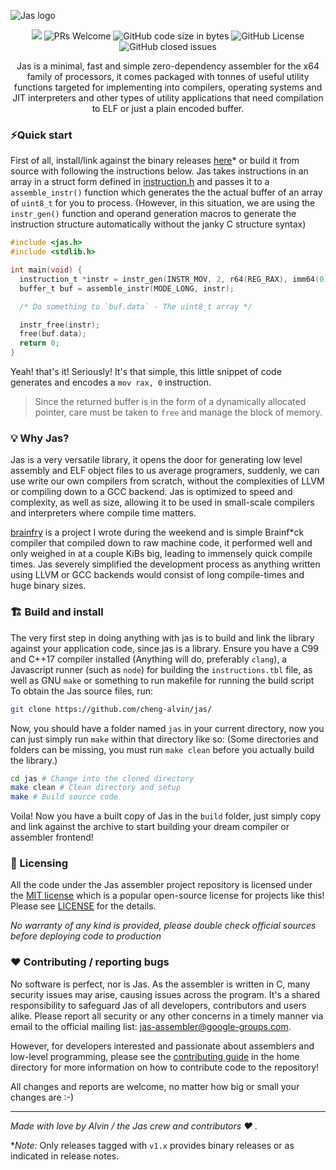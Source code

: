 ![Jas logo](https://github.com/cheng-alvin/jas/blob/main/logo.png)
<p align="center">
<img src='https://img.shields.io/badge/all_contributors-1-orange.svg?style=flat-square' />
<img alt='PRs Welcome' src='https://img.shields.io/badge/PRs-welcome-brightgreen.svg?style=shields'/>
  <img alt="GitHub code size in bytes" 
    src="https://img.shields.io/github/languages/code-size/cheng-alvin/jas">
  <img alt="GitHub License" src="https://img.shields.io/github/license/cheng-alvin/jas">
  <img alt="GitHub closed issues" src="https://img.shields.io/github/issues-closed/cheng-alvin/jas"/>
</p>

<p align="center" padding="10px"> Jas is a minimal, fast and simple zero-dependency assembler for the x64 family of processors, it comes packaged with tonnes of useful utility functions targeted for implementing into compilers, operating systems and JIT interpreters and other types of utility applications that need compilation to ELF or just a plain encoded buffer. </p>

### ⚡Quick start
First of all, install/link against the binary releases [here](https://github.com/cheng-alvin/jas/releases)* or build it from source with following the instructions below. Jas takes instructions in an array in a struct form defined in [instruction.h](https://github.com/cheng-alvin/jas/blob/0faa905be7cb1238796af46552b3271a11b4e2dd/libjas/instruction.h) and passes it to a `assemble_instr()` function which generates the the actual buffer of an array of `uint8_t` for you to process. (However, in this situation, we are using the `instr_gen()` function and operand generation macros to generate the instruction structure automatically without the janky C structure syntax)
```c
#include <jas.h>
#include <stdlib.h>

int main(void) {
  instruction_t *instr = instr_gen(INSTR_MOV, 2, r64(REG_RAX), imm64(0));
  buffer_t buf = assemble_instr(MODE_LONG, instr);

  /* Do something to `buf.data` - The uint8_t array */

  instr_free(instr);
  free(buf.data);
  return 0;
}
```

Yeah! that's it! Seriously! It's that simple, this little snippet of code generates and encodes a  `mov rax, 0` instruction.

> Since the returned buffer is in the form of a dynamically allocated pointer, care must be taken to `free` and manage the block of memory.

### 💡 Why Jas?
Jas is a very versatile library, it opens the door for generating low level assembly and ELF object files to us average programers, suddenly, we can use write our own compilers from scratch, without the complexities of LLVM or compiling down to a GCC backend. Jas is optimized to speed and complexity, as well as size, allowing it to be used in small-scale compilers and interpreters where compile time matters.

[brainfry](https://github.com/cheng-alvin/brainfry) is a project I wrote during the weekend and is simple Brainf*ck compiler that compiled down to raw machine code, it performed well and only weighed in at a couple KiBs big, leading to immensely quick compile times. Jas severely simplified the development process as anything written using LLVM or GCC backends would consist of long compile-times and huge binary sizes.

### 🏗️ Build and install
The very first step in doing anything with jas is to build and link the library against your application code, since jas is a library. Ensure you have a C99 and C++17 compiler installed (Anything will do, preferably `clang`), a Javascript runner (such as `node`) for building the `instructions.tbl` file, as well as GNU `make` or something to run makefile for running the build script
To obtain the Jas source files, run:
``` bash
git clone https://github.com/cheng-alvin/jas/
```

Now, you should have a folder named `jas` in your current directory, now you can just simply run `make` within that directory like so:
(Some directories and folders can be missing, you must run `make clean` before you actually build the library.)

``` bash
cd jas # Change into the cloned directory
make clean # Clean directory and setup
make # Build source code
```

Voila! Now you have a built copy of Jas in the `build` folder, just simply copy and link against the archive to start building your dream compiler or assembler frontend!

### 📝 Licensing 
All the code under the Jas assembler project repository is licensed under the [MIT license](https://en.wikipedia.org/wiki/MIT_License) which is a popular open-source license for projects like this! Please see [LICENSE](https://github.com/cheng-alvin/jas/blob/main/LICENSE) for the details.

*No warranty of any kind is provided, please double check official sources before deploying code to production*

### ❤️ Contributing / reporting bugs
No software is perfect, nor is Jas. As the assembler is written in C, many security issues may arise, causing issues across the program. It's a shared responsibility to safeguard Jas of all developers, contributors and users alike. Please report all security or any other concerns in a timely manner via email to the official mailing list: jas-assembler@google-groups.com.

However, for developers interested and passionate about assemblers and low-level programming, please see the [contributing guide](https://github.com/cheng-alvin/jas/blob/a02fea10d9d398ef63a9fc9419ce54d8b406c3a5/CONTRIBUTING.txt) in the home directory for more information on how to contribute code to the repository! 

All changes and reports are welcome, no matter how big or small your changes are :-)

---
*Made with love by Alvin / the Jas crew and contributors ❤️ .* 

**Note:* Only releases tagged with `v1.x` provides binary releases or as indicated in release notes.
